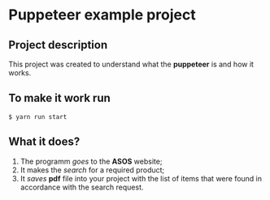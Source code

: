 # Puppeteer example project

## Project description
This project was created to understand what the **puppeteer** is and how it works.

## To make it work run

  ```shell
  $ yarn run start
  ```

## What it does?
1. The programm *goes* to the **ASOS** website;
2. It makes the *search* for a required product;
3. It *saves* **pdf** file into your project with the list of items that were found in accordance with the search request.